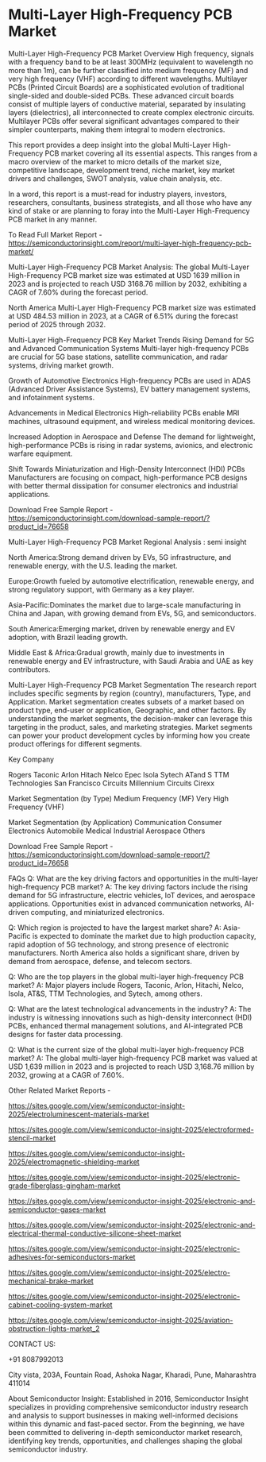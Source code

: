 <h1>Multi-Layer High-Frequency PCB Market</h1>
Multi-Layer High-Frequency PCB Market Overview
High frequency, signals with a frequency band to be at least 300MHz (equivalent to wavelength no more than 1m), can be further classified into medium frequency (MF) and very high frequency (VHF) according to different wavelengths. Multilayer PCBs (Printed Circuit Boards) are a sophisticated evolution of traditional single-sided and double-sided PCBs. These advanced circuit boards consist of multiple layers of conductive material, separated by insulating layers (dielectrics), all interconnected to create complex electronic circuits. Multilayer PCBs offer several significant advantages compared to their simpler counterparts, making them integral to modern electronics.

This report provides a deep insight into the global Multi-Layer High-Frequency PCB market covering all its essential aspects. This ranges from a macro overview of the market to micro details of the market size, competitive landscape, development trend, niche market, key market drivers and challenges, SWOT analysis, value chain analysis, etc.

In a word, this report is a must-read for industry players, investors, researchers, consultants, business strategists, and all those who have any kind of stake or are planning to foray into the Multi-Layer High-Frequency PCB market in any manner.

To Read Full Market Report -
https://semiconductorinsight.com/report/multi-layer-high-frequency-pcb-market/

Multi-Layer High-Frequency PCB Market Analysis:
The global Multi-Layer High-Frequency PCB market size was estimated at USD 1639 million in 2023 and is projected to reach USD 3168.76 million by 2032, exhibiting a CAGR of 7.60% during the forecast period.

North America Multi-Layer High-Frequency PCB market size was estimated at USD 484.53 million in 2023, at a CAGR of 6.51% during the forecast period of 2025 through 2032.

Multi-Layer High-Frequency PCB Key Market Trends
Rising Demand for 5G and Advanced Communication Systems
Multi-layer high-frequency PCBs are crucial for 5G base stations, satellite communication, and radar systems, driving market growth.

Growth of Automotive Electronics
High-frequency PCBs are used in ADAS (Advanced Driver Assistance Systems), EV battery management systems, and infotainment systems.

Advancements in Medical Electronics
High-reliability PCBs enable MRI machines, ultrasound equipment, and wireless medical monitoring devices.

Increased Adoption in Aerospace and Defense
The demand for lightweight, high-performance PCBs is rising in radar systems, avionics, and electronic warfare equipment.

Shift Towards Miniaturization and High-Density Interconnect (HDI) PCBs
Manufacturers are focusing on compact, high-performance PCB designs with better thermal dissipation for consumer electronics and industrial applications.

Download Free Sample Report -
https://semiconductorinsight.com/download-sample-report/?product_id=76658

Multi-Layer High-Frequency PCB Market Regional Analysis :
semi insight

North America:Strong demand driven by EVs, 5G infrastructure, and renewable energy, with the U.S. leading the market.

Europe:Growth fueled by automotive electrification, renewable energy, and strong regulatory support, with Germany as a key player.

Asia-Pacific:Dominates the market due to large-scale manufacturing in China and Japan, with growing demand from EVs, 5G, and semiconductors.

South America:Emerging market, driven by renewable energy and EV adoption, with Brazil leading growth.

Middle East & Africa:Gradual growth, mainly due to investments in renewable energy and EV infrastructure, with Saudi Arabia and UAE as key contributors.

Multi-Layer High-Frequency PCB Market Segmentation
The research report includes specific segments by region (country), manufacturers, Type, and Application. Market segmentation creates subsets of a market based on product type, end-user or application, Geographic, and other factors. By understanding the market segments, the decision-maker can leverage this targeting in the product, sales, and marketing strategies. Market segments can power your product development cycles by informing how you create product offerings for different segments.

Key Company

Rogers
Taconic
Arlon
Hitach
Nelco
Epec
Isola
Sytech
ATand S
TTM Technologies
San Francisco Circuits
Millennium Circuits
Cirexx

Market Segmentation (by Type)
Medium Frequency (MF)
Very High Frequency (VHF)

Market Segmentation (by Application)
Communication
Consumer Electronics
Automobile
Medical
Industrial
Aerospace
Others

Download Free Sample Report -
https://semiconductorinsight.com/download-sample-report/?product_id=76658

FAQs
Q: What are the key driving factors and opportunities in the multi-layer high-frequency PCB market?
A: The key driving factors include the rising demand for 5G infrastructure, electric vehicles, IoT devices, and aerospace applications. Opportunities exist in advanced communication networks, AI-driven computing, and miniaturized electronics.

Q: Which region is projected to have the largest market share?
A: Asia-Pacific is expected to dominate the market due to high production capacity, rapid adoption of 5G technology, and strong presence of electronic manufacturers. North America also holds a significant share, driven by demand from aerospace, defense, and telecom sectors.

Q: Who are the top players in the global multi-layer high-frequency PCB market?
A: Major players include Rogers, Taconic, Arlon, Hitachi, Nelco, Isola, AT&S, TTM Technologies, and Sytech, among others.

Q: What are the latest technological advancements in the industry?
A: The industry is witnessing innovations such as high-density interconnect (HDI) PCBs, enhanced thermal management solutions, and AI-integrated PCB designs for faster data processing.

Q: What is the current size of the global multi-layer high-frequency PCB market?
A: The global multi-layer high-frequency PCB market was valued at USD 1,639 million in 2023 and is projected to reach USD 3,168.76 million by 2032, growing at a CAGR of 7.60%.

Other Related Market Reports -

https://sites.google.com/view/semiconductor-insight-2025/electroluminescent-materials-market

https://sites.google.com/view/semiconductor-insight-2025/electroformed-stencil-market

https://sites.google.com/view/semiconductor-insight-2025/electromagnetic-shielding-market

https://sites.google.com/view/semiconductor-insight-2025/electronic-grade-fiberglass-gingham-market

https://sites.google.com/view/semiconductor-insight-2025/electronic-and-semiconductor-gases-market

https://sites.google.com/view/semiconductor-insight-2025/electronic-and-electrical-thermal-conductive-silicone-sheet-market

https://sites.google.com/view/semiconductor-insight-2025/electronic-adhesives-for-semiconductors-market

https://sites.google.com/view/semiconductor-insight-2025/electro-mechanical-brake-market

https://sites.google.com/view/semiconductor-insight-2025/electronic-cabinet-cooling-system-market

https://sites.google.com/view/semiconductor-insight-2025/aviation-obstruction-lights-market_2

CONTACT US:

+91 8087992013

City vista, 203A, Fountain Road, Ashoka Nagar, Kharadi, Pune, Maharashtra 411014

About Semiconductor Insight:
Established in 2016, Semiconductor Insight specializes in providing comprehensive semiconductor industry research and analysis to support businesses in making well-informed decisions within this dynamic and fast-paced sector. From the beginning, we have been committed to delivering in-depth semiconductor market research, identifying key trends, opportunities, and challenges shaping the global semiconductor industry.
